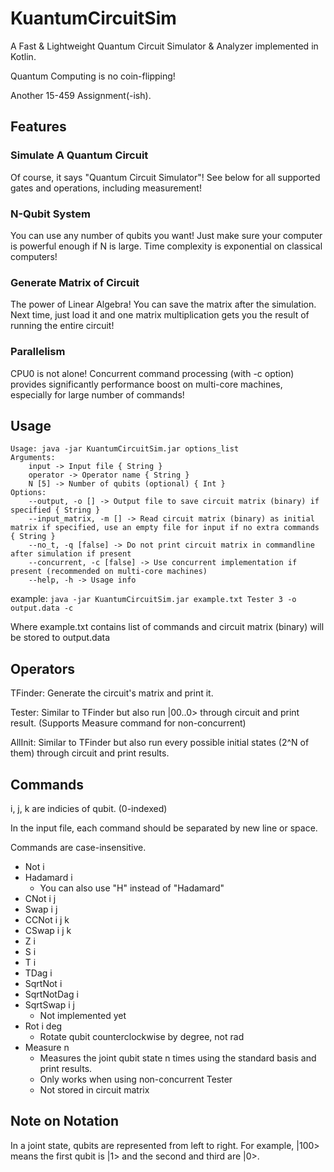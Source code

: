 # KuantumCircuitSim

A Fast & Lightweight Quantum Circuit Simulator & Analyzer implemented in Kotlin.

Quantum Computing is no coin-flipping!

Another 15-459 Assignment(-ish).

## Features
### Simulate A Quantum Circuit
Of course, it says "Quantum Circuit Simulator"! See below for all supported gates and operations, including measurement!

### N-Qubit System
You can use any number of qubits you want! Just make sure your computer is powerful enough if N is large. Time complexity is exponential on classical computers!

### Generate Matrix of Circuit
The power of Linear Algebra! You can save the matrix after the simulation. Next time, just load it and one matrix multiplication gets you the result of running the entire circuit!

### Parallelism
CPU0 is not alone! Concurrent command processing (with -c option) provides significantly performance boost on multi-core machines, especially for large number of commands!

## Usage

```
Usage: java -jar KuantumCircuitSim.jar options_list
Arguments: 
    input -> Input file { String }
    operator -> Operator name { String }
    N [5] -> Number of qubits (optional) { Int }
Options: 
    --output, -o [] -> Output file to save circuit matrix (binary) if specified { String }
    --input_matrix, -m [] -> Read circuit matrix (binary) as initial matrix if specified, use an empty file for input if no extra commands { String }
    --no_t, -q [false] -> Do not print circuit matrix in commandline after simulation if present 
    --concurrent, -c [false] -> Use concurrent implementation if present (recommended on multi-core machines) 
    --help, -h -> Usage info
```

example: ```java -jar KuantumCircuitSim.jar example.txt Tester 3 -o output.data -c```

Where example.txt contains list of commands and circuit matrix (binary) will be stored to output.data

## Operators

TFinder: Generate the circuit's matrix and print it.

Tester: Similar to TFinder but also run |00..0> through circuit and print result. (Supports Measure command for non-concurrent)

AllInit: Similar to TFinder but also run every possible initial states (2^N of them) through circuit and print results.

## Commands
i, j, k are indicies of qubit. (0-indexed)

In the input file, each command should be separated by new line or space.

Commands are case-insensitive.

- Not i
- Hadamard i
    + You can also use "H" instead of "Hadamard"
- CNot i j
- Swap i j
- CCNot i j k
- CSwap i j k
- Z i
- S i
- T i
- TDag i
- SqrtNot i
- SqrtNotDag i
- SqrtSwap i j
    + Not implemented yet
- Rot i deg
    + Rotate qubit counterclockwise by degree, not rad 
- Measure n
    + Measures the joint qubit state n times using the standard basis and print results.
    + Only works when using non-concurrent Tester
    + Not stored in circuit matrix
    
## Note on Notation

In a joint state, qubits are represented from left to right. For example, |100> means the first qubit is |1> and the second and third are |0>.